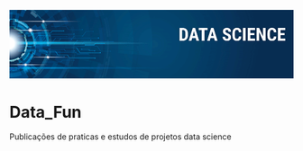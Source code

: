 <p align="center">
  <img src="banner.png" >
</p>

# Data_Fun
Publicações de praticas e estudos de projetos data science

